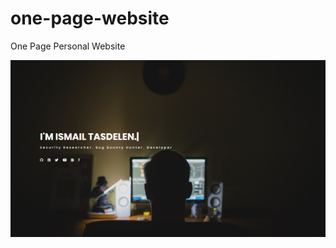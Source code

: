 # one-page-website
One Page Personal Website

<p align="center">
  <img src="assets/images/screenshot.png" width="850"/>
</p>
